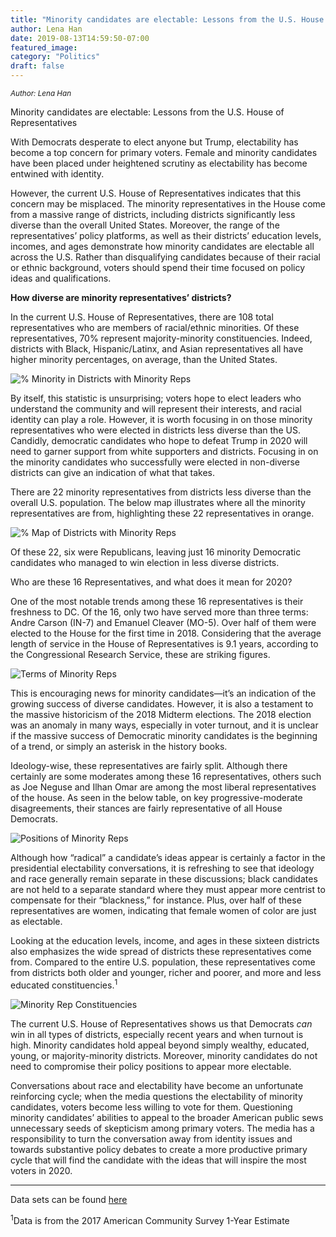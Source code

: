 ```yaml
---
title: "Minority candidates are electable: Lessons from the U.S. House of Representatives"
author: Lena Han
date: 2019-08-13T14:59:50-07:00
featured_image: 
category: "Politics"
draft: false
---
```

<sup>*Author: Lena Han*</sup>

Minority candidates are electable: Lessons from the U.S. House of Representatives

With Democrats desperate to elect anyone but Trump, electability has become a top concern for primary voters. Female and minority candidates have been placed under heightened scrutiny as electability has become entwined with identity.

However, the current U.S. House of Representatives indicates that this concern may be misplaced. The minority representatives in the House come from a massive range of districts, including districts significantly less diverse than the overall United States. Moreover, the range of the representatives’ policy platforms, as well as their districts’ education levels, incomes, and ages demonstrate how minority candidates are electable all across the U.S. Rather than disqualifying candidates because of their racial or ethnic background, voters should spend their time focused on policy ideas and qualifications.

**How diverse are minority representatives’ districts?**

In the current U.S. House of Representatives, there are 108 total representatives who are members of racial/ethnic minorities. Of these representatives, 70% represent majority-minority constituencies. Indeed, districts with Black, Hispanic/Latinx, and Asian representatives all have higher minority percentages, on average, than the United States.

![% Minority in Districts with Minority Reps](/images/Electability_%Minority)

By itself, this statistic is unsurprising; voters hope to elect leaders who understand the community and will represent their interests, and racial identity can play a role. However, it is worth focusing in on those minority representatives who were elected in districts less diverse than the US. Candidly, democratic candidates who hope to defeat Trump in 2020 will need to garner support from white supporters and districts. Focusing in on the minority candidates who successfully were elected in non-diverse districts can give an indication of what that takes.

There are 22 minority representatives from districts less diverse than the overall U.S. population. The below map illustrates where all the minority representatives are from, highlighting these 22 representatives in orange.

![% Map of Districts with Minority Reps](/images/Electability_Map)

Of these 22, six were Republicans, leaving just 16 minority Democratic candidates who managed to win election in less diverse districts.

Who are these 16 Representatives, and what does it mean for 2020?

One of the most notable trends among these 16 representatives is their freshness to DC. Of the 16, only two have served more than three terms: Andre Carson (IN-7) and Emanuel Cleaver (MO-5). Over half of them were elected to the House for the first time in 2018. Considering that the average length of service in the House of Representatives is 9.1 years, according to the Congressional Research Service, these are striking figures.

![Terms of Minority Reps](/images/Electability_Map)

This is encouraging news for minority candidates—it’s an indication of the growing success of diverse candidates. However, it is also a testament to the massive historicism of the 2018 Midterm elections. The 2018 election was an anomaly in many ways, especially in voter turnout, and it is unclear if the massive success of Democratic minority candidates is the beginning of a trend, or simply an asterisk in the history books. 

Ideology-wise, these representatives are fairly split. Although there certainly are some moderates among these 16 representatives, others such as Joe Neguse and Ilhan Omar are among the most liberal representatives of the house. As seen in the below table, on key progressive-moderate disagreements, their stances are fairly representative of all House Democrats.

![Positions of Minority Reps](/images/Electability_CandidatePositions)

Although how “radical” a candidate’s ideas appear is certainly a factor in the presidential electability conversations, it is refreshing to see that ideology and race generally remain separate in these discussions; black candidates are not held to a separate standard where they must appear more centrist to compensate for their “blackness,” for instance. Plus, over half of these representatives are women, indicating that female women of color are just as electable.

Looking at the education levels, income, and ages in these sixteen districts also emphasizes the wide spread of districts these representatives come from. Compared to the entire U.S. population, these representatives come from districts both older and younger, richer and poorer, and more and less educated constituencies.<sup>1</sup>

![ Minority Rep Constituencies](/images/Electability_DistrictDemographics)

The current U.S. House of Representatives shows us that Democrats *can* win in all types of districts, especially recent years and when turnout is high. Minority candidates hold appeal beyond simply wealthy, educated, young, or majority-minority districts. Moreover, minority candidates do not need to compromise their policy positions to appear more electable.

Conversations about race and electability have become an unfortunate reinforcing cycle; when the media questions the electability of minority candidates, voters become less willing to vote for them. Questioning minority candidates’ abilities to appeal to the broader American public sews unnecessary seeds of skepticism among primary voters. The media has a responsibility to turn the conversation away from identity issues and towards substantive policy debates to create a more productive primary cycle that will find the candidate with the ideas that will inspire the most voters in 2020.

---

Data sets can be found [here](https://github.com/lena-han/datascoop/tree/master/static/datasets/minority-electability)


<sup>1</sup>Data is from the 2017 American Community Survey 1-Year Estimate
